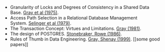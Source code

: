 - Granularity of Locks and Degrees of Consistency in a Shared Data Base. [Gray et al (1975)](https://www.cs.cmu.edu/~natassa/courses/15-721/papers/GrayLocks.pdf).
- Access Path Selection in a Relational Database Management System. [Selinger et al (1979)](https://courses.cs.duke.edu/compsci516/cps216/spring03/papers/selinger-etal-1979.pdf).
- The Transaction Concept: Virtues and Limitations. [Gray (1981)](https://jimgray.azurewebsites.net/papers/theTransactionConcept.pdf).
- The design of POSTGRES. [Stonebraker, Rowe (1986)](https://dl.acm.org/doi/pdf/10.1145/16856.16888).
- Rules of Thumb in Data Engineering. [Gray, Shenay (1999)](http://research.microsoft.com/en-us/um/people/gray/papers/ms_tr_99_100_rules_of_thumb_in_data_engineering.pdf).
[[some good papers]]